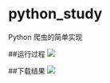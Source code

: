 # python_study
Python 爬虫的简单实现

##运行过程
![](http://i.imgur.com/egniTQK.png)


##下载结果
![](http://i.imgur.com/BMqUFbh.png)